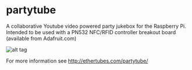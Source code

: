 partytube
=========

A collaborative Youtube video powered party jukebox for the Raspberry Pi.  Intended to be used with a PN532 NFC/RFID controller breakout board (available from Adafruit.com)

![alt tag](http://ethertubes.com/wp-content/uploads/partytube_playlist_small.jpg)

For more information see http://ethertubes.com/partytube/
